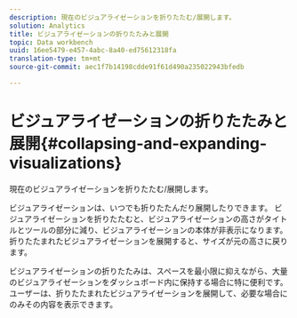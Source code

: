 ```yaml
---
description: 現在のビジュアライゼーションを折りたたむ/展開します。
solution: Analytics
title: ビジュアライゼーションの折りたたみと展開
topic: Data workbench
uuid: 16ee5479-e457-4abc-8a40-ed75612318fa
translation-type: tm+mt
source-git-commit: aec1f7b14198cdde91f61d490a235022943bfedb

---
```



# ビジュアライゼーションの折りたたみと展開{#collapsing-and-expanding-visualizations}

現在のビジュアライゼーションを折りたたむ/展開します。

ビジュアライゼーションは、いつでも折りたたんだり展開したりできます。 ビジュアライゼーションを折りたたむと、ビジュアライゼーションの高さがタイトルとツールの部分に減り、ビジュアライゼーションの本体が非表示になります。 折りたたまれたビジュアライゼーションを展開すると、サイズが元の高さに戻ります。

ビジュアライゼーションの折りたたみは、スペースを最小限に抑えながら、大量のビジュアライゼーションをダッシュボード内に保持する場合に特に便利です。 ユーザーは、折りたたまれたビジュアライゼーションを展開して、必要な場合にのみその内容を表示できます。
